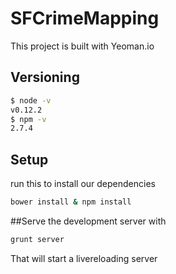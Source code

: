 # SFCrimeMapping

This project is built with Yeoman.io
## Versioning

```sh
$ node -v
v0.12.2
$ npm -v
2.7.4
```

## Setup
run this to install our dependencies
```sh
bower install & npm install
```


##Serve the development server with
```sh
grunt server
```

That will start a livereloading server
